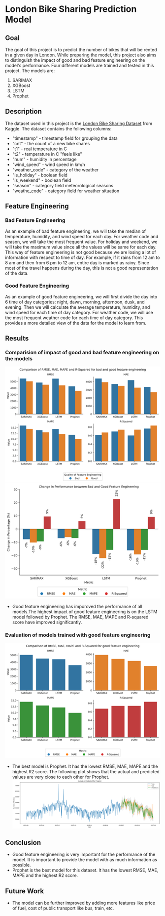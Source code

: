# London Bike Sharing Prediction Model

## Goal
The goal of this project is to predict the number of bikes that will be rented in a given day in London. While preparing the model, this project also aims to distinguish the impact of good and bad feature engineering on the model's performance. Four different models are trained and tested in this project. The models are: 
1. SARIMAX
2. XGBoost
3. LSTM
4. Prophet

## Description
The dataset used in this project is the [London Bike Sharing Dataset](https://www.kaggle.com/datasets/hmavrodiev/london-bike-sharing-dataset) from Kaggle. The dataset contains the following  columns:
- "timestamp" - timestamp field for grouping the data
- "cnt" - the count of a new bike shares
- "t1" - real temperature in C
- "t2" - temperature in C "feels like"
- "hum" - humidity in percentage
- "wind_speed" - wind speed in km/h
- "weather_code" - category of the weather
- "is_holiday" - boolean field
- "is_weekend" - boolean field
- "season" - category field meteorological seasons
- "weathe_code" - category field for weather situation

## Feature Engineering
### Bad Feature Engineering
As an example of bad feature engineering, we will take the median of temperature, humidity, and wind speed for each day. For weather code and season, we will take the most frequent value. For holiday and weekend, we will take the maximum value since all the values will be same for each day. This way of feature engineering is not good because we are losing a lot of information with respect to time of day. For example, if it rains from 12 am to 8 am and then from 6 pm to 12 am, entire day is marked as rainy. Since most of the travel happens during the day, this is not a good representation of the data. 

### Good Feature Engineering
As an example of good feature engineering, we will first divide the day into 6 time of day categories: night, dawn, morning, afternoon, dusk, and evening. Then we will calculate the average temperature, humidity, and wind speed for each time of day category. For weather code, we will use the most frequent weather code for each time of day category. This provides a more detailed view of the data for the model to learn from. 

## Results
### Comparision of impact of good and bad feature engineering on the models
![alt text](Plots/comparision_values.png)![alt text](Plots/comparision_percentage.png)
- Good feature engineering has imporoved the performance of all models.The highest impact of good feature engineering is on the LSTM model followed by Prophet. The RMSE, MAE, MAPE and R-squared score have improved significantly.

### Evaluation of models trained with good feature engineering
![alt text](Plots/comparision_values_good.png)

- The best model is Prophet. It has the lowest RMSE, MAE, MAPE and the highest R2 score. The following plot shows that the actual and predicted values are very close to each other for Prophet.
![alt text](Plots/Prophet_Actual_Prediction.png)

## Conclusion
- Good feature engineering is very important for the performance of the model. It is important to provide the model with as much information as possible.
- Prophet is the best model for this dataset. It has the lowest RMSE, MAE, MAPE and the highest R2 score.

## Future Work
- The model can be further improved by adding more features like price of fuel, cost of public transport like bus, train, etc.
